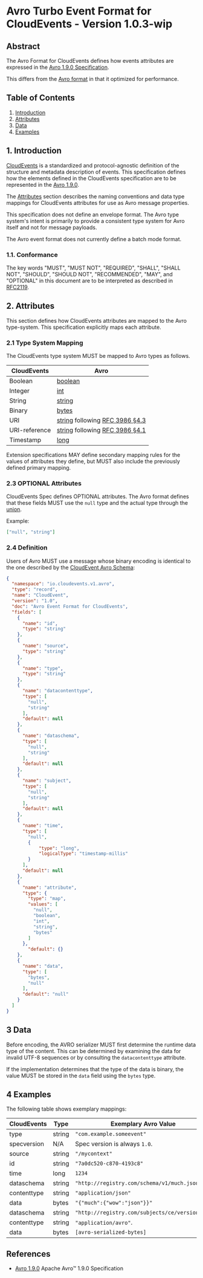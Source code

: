 # Avro Turbo Event Format for CloudEvents - Version 1.0.3-wip

## Abstract

The Avro Format for CloudEvents defines how events attributes are expressed in
the [Avro 1.9.0 Specification][avro-spec].

This differs from the [Avro format](avro-formad.md) in that it optimized for performance.

## Table of Contents

1. [Introduction](#1-introduction)
2. [Attributes](#2-attributes)
3. [Data](#3-data)
4. [Examples](#4-examples)

## 1. Introduction

[CloudEvents][ce] is a standardized and protocol-agnostic definition of the
structure and metadata description of events. This specification defines how the
elements defined in the CloudEvents specification are to be represented in the
[Avro 1.9.0][avro-primitives].

The [Attributes](#2-attributes) section describes the naming conventions and
data type mappings for CloudEvents attributes for use as Avro message
properties.

This specification does not define an envelope format. The Avro type system's
intent is primarily to provide a consistent type system for Avro itself and not
for message payloads.

The Avro event format does not currently define a batch mode format.

### 1.1. Conformance

The key words "MUST", "MUST NOT", "REQUIRED", "SHALL", "SHALL NOT", "SHOULD",
"SHOULD NOT", "RECOMMENDED", "MAY", and "OPTIONAL" in this document are to be
interpreted as described in [RFC2119][rfc2119].

## 2. Attributes

This section defines how CloudEvents attributes are mapped to the Avro
type-system. This specification explicitly maps each attribute.

### 2.1 Type System Mapping

The CloudEvents type system MUST be mapped to Avro types as follows.

| CloudEvents   | Avro                                                                   |
| ------------- | ---------------------------------------------------------------------- |
| Boolean       | [boolean][avro-primitives]                                             |
| Integer       | [int][avro-primitives]                                                 |
| String        | [string][avro-primitives]                                              |
| Binary        | [bytes][avro-primitives]                                               |
| URI           | [string][avro-primitives] following [RFC 3986 §4.3][rfc3986-section43] |
| URI-reference | [string][avro-primitives] following [RFC 3986 §4.1][rfc3986-section41] |
| Timestamp     | [long][avro-primitives]                                                |

Extension specifications MAY define secondary mapping rules for the values of
attributes they define, but MUST also include the previously defined primary
mapping.

### 2.3 OPTIONAL Attributes

CloudEvents Spec defines OPTIONAL attributes. The Avro format defines that these
fields MUST use the `null` type and the actual type through the
[union][avro-unions].

Example:

```json
["null", "string"]
```

### 2.4 Definition

Users of Avro MUST use a message whose binary encoding is identical to the one
described by the [CloudEvent Avro Schema](cloudevents.avsc):

```json
{
  "namespace": "io.cloudevents.v1.avro",
  "type": "record",
  "name": "CloudEvent",
  "version": "1.0",
  "doc": "Avro Event Format for CloudEvents",
  "fields": [
    {
      "name": "id",
      "type": "string"
    },
    {
      "name": "source",
      "type": "string"
    },
    {
      "name": "type",
      "type": "string"
    },
    {
      "name": "datacontenttype",
      "type": [
        "null",
        "string"
      ],
      "default": null
    },
    {
      "name": "dataschema",
      "type": [
        "null",
        "string"
      ],
      "default": null
    },
    {
      "name": "subject",
      "type": [
        "null",
        "string"
      ],
      "default": null
    },
    {
      "name": "time",
      "type": [
        "null",
        {
            "type": "long",
            "logicalType": "timestamp-millis"
        }
      ],
      "default": null
    },
    {
      "name": "attribute",
      "type": {
        "type": "map",
        "values": [
          "null",
          "boolean",
          "int",
          "string",
          "bytes"
        ]
      },
        "default": {}
    },
    {
      "name": "data",
      "type": [
        "bytes",
        "null"
      ],
      "default": "null"
    }
  ]
}
```

## 3 Data

Before encoding, the AVRO serializer MUST first determine the runtime data type
of the content. This can be determined by examining the data for invalid UTF-8
sequences or by consulting the `datacontenttype` attribute.

If the implementation determines that the type of the data is binary, the value
MUST be stored in the `data` field using the `bytes` type.

## 4 Examples

The following table shows exemplary mappings:

| CloudEvents | Type   | Exemplary Avro Value                           |
| ----------- | ------ | ---------------------------------------------- |
| type        | string | `"com.example.someevent"`                      |
| specversion | N/A    | Spec version is always `1.0`.                  |
| source      | string | `"/mycontext"`                                 |
| id          | string | `"7a0dc520-c870-4193c8"`                       |
| time        | long   | `1234`                                         |
| dataschema  | string | `"http://registry.com/schema/v1/much.json"`    |
| contenttype | string | `"application/json"`                           |
| data        | bytes  | `"{"much":{"wow":"json"}}"`                    |
| dataschema  | string | `"http://registry.com/subjects/ce/versions/1"` |
| contenttype | string | `"application/avro"`.                          |
| data        | bytes  | `[avro-serialized-bytes]`                      |

## References

- [Avro 1.9.0][avro-spec] Apache Avro™ 1.9.0 Specification

[avro-spec]: http://avro.apache.org/docs/1.9.0/spec.html
[avro-primitives]: http://avro.apache.org/docs/1.9.0/spec.html#schema_primitive
[avro-logical-types]: http://avro.apache.org/docs/1.9.0/spec.html#Logical+Types
[avro-unions]: http://avro.apache.org/docs/1.9.0/spec.html#Unions
[ce]: ../spec.md
[rfc2119]: https://tools.ietf.org/html/rfc2119
[rfc3986-section41]: https://tools.ietf.org/html/rfc3986#section-4.1
[rfc3986-section43]: https://tools.ietf.org/html/rfc3986#section-4.3
[rfc3339]: https://tools.ietf.org/html/rfc3339
